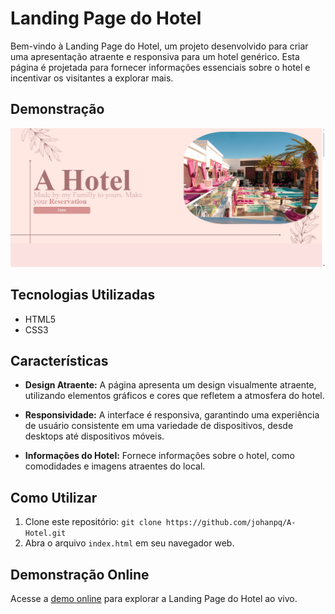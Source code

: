 # Landing Page do Hotel

Bem-vindo à Landing Page do Hotel, um projeto desenvolvido para criar uma apresentação atraente e responsiva para um hotel genérico. Esta página é projetada para fornecer informações essenciais sobre o hotel e incentivar os visitantes a explorar mais.

## Demonstração

![Imagem do Header do hotel](hotel.png)

## Tecnologias Utilizadas

- HTML5
- CSS3

## Características

- **Design Atraente:** A página apresenta um design visualmente atraente, utilizando elementos gráficos e cores que refletem a atmosfera do hotel.

- **Responsividade:** A interface é responsiva, garantindo uma experiência de usuário consistente em uma variedade de dispositivos, desde desktops até dispositivos móveis.

- **Informações do Hotel:** Fornece informações sobre o hotel, como comodidades e imagens atraentes do local.

## Como Utilizar

1. Clone este repositório: `git clone https://github.com/johanpq/A-Hotel.git`
2. Abra o arquivo `index.html` em seu navegador web.

## Demonstração Online

Acesse a [demo online](https://johanpq.github.io/A-Hotel/) para explorar a Landing Page do Hotel ao vivo.

